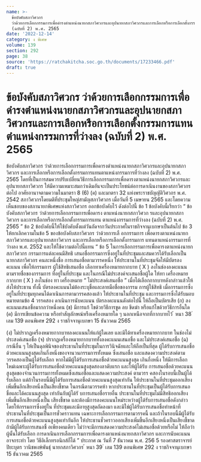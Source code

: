 ```yaml
---
name: >-
  ข้อบังคับสภาวิศวกร
  ว่าด้วยการเลือกกรรมการเพื่อดำรงตำแหน่งนายกสภาวิศวกรและอุปนายกสภาวิศวกรและการเลือกหรือการเลือกตั้งกรรมการแทนตำแหน่งกรรมการที่ว่างลง
  (ฉบับที่ 2) พ.ศ. 2565
date: '2022-12-14'
category: ง พิเศษ
volume: 139
section: 292
page: 38
source: 'https://ratchakitcha.soc.go.th/documents/17233466.pdf'
draft: true
---
```


# ข้อบังคับสภาวิศวกร ว่าด้วยการเลือกกรรมการเพื่อดำรงตำแหน่งนายกสภาวิศวกรและอุปนายกสภาวิศวกรและการเลือกหรือการเลือกตั้งกรรมการแทนตำแหน่งกรรมการที่ว่างลง (ฉบับที่ 2) พ.ศ. 2565

ข้อบังคับสภาวิศวกร ว่าด้วยการเลือกกรรมการเพื่อดารงตำแหน่งนายกสภาวิศวกรและอุปนายกสภาวิศวกร และการเลือกหรือการเลือกตั้งกรรมการแทนตาแหน่งกรรมการที่ว่างลง (ฉบับที่ 2) พ.ศ. 2565 โดยที่เป็นการสมควรปรับเปลี่ยนวิธีการเลือกกรรมการเพื่อดารงตาแหน่งนายกสภาวิศวกรและ อุปนายกสภาวิศวกร ให้มีความเหมาะสมกว่าเดิมอันจะเป็นประโยชน์ต่อการดาเนินงานของสภาวิศวกร ต่อไป อาศัยอานาจตามความในมาตรา 8 (6) (ค) และมาตรา 32 แห่งพระราชบัญญัติวิศวกร พ.ศ. 2542 สภาวิศวกรโดยมติที่ประชุมใหญ่สามัญสภาวิศวกร เมื่อวันที่ 5 เมษายน 2565 และโดยความเห็นชอบของสภานายกพิเศษแห่งสภาวิศวกร ออกข้อบังคับไว้ ดังต่อไปนี้ ข้อ 1 ข้อบังคับนี้เรียกว่า “ ข้อบังคับสภาวิศวกร ว่าด้วยการเลือกกรรมการเพื่อดารง ตาแหน่งนายกสภาวิศวก รและอุปนายกสภาวิศวกร และการเลือกหรือการเลือกตั้งกรรมการแทน ตาแหน่งกรรมการที่ว่างลง (ฉบับที่ 2) พ.ศ. 2565 ” ข้อ 2 ข้อบังคับนี้ให้ใช้บังคับตั้งแต่วันถัดจากวันประกาศในราชกิจจานุเบกษาเป็นต้นไป ข้อ 3 ให้ยกเลิกความในข้อ 5 ของข้อบังคับสภาวิศวกร ว่าด้วยการเลื อกกรรมการ เพื่อดารงตาแหน่งนายกสภาวิศวกรและอุปนายกสภาวิศวกร และการเลือกหรือการเลือกตั้งกรรมการ แทนตาแหน่งกรรมการที่ว่างลง พ.ศ. 2552 และให้ใช้ความต่อไปนี้แทน “ ข้อ 5 ในการเลือกกรรมการเพื่อดารงตาแหน่งนายกสภาวิศวกร กรรมการแต่ละคนมีสิทธิ เสนอชื่อกรรมการซึ่งอยู่ในที่ประชุมและสมควรได้รับเลือกเป็นนายกสภาวิศวกร คนละหนึ่งชื่อ การเสนอชื่อตามวรรคหนึ่ง ให้ประธานในที่ประชุมจัดให้มีบัตรลงคะแนน เพื่อให้กรรมการ ผู้ใช้สิทธิเสนอชื่อ เลือกทาเครื่องหมายกากบาท ( X ) ลงในช่องลงคะแนน ตามรายชื่อของกรรมการ ที่อยู่ในที่ประชุม และในกรณีไม่ประสงค์จะเสนอชื่อผู้ใด ให้ทา เครื่องหมายกากบาท ( X ) ลงในช่อง ทา เครื่องหมาย “ ไม่ประสงค์เสนอชื่อ ” เมื่อได้เลือกกากบาทดังกล่าวแล้วให้ส่งให้ประธาน ทั้งนี้ บัตรลงคะแนนไม่ต้องระบุชื่อและลายมือชื่อของกรรม การผู้ใช้สิทธิ เมื่อกรรมการซึ่งอยู่ในที่ประชุมทุกคนได้ดาเนินการตามวรรคสองแล้ว ให้ประธานในที่ประชุม และกรรมการซึ่งได้รับมอบหมายตามข้อ 4 วรรคสอง ดาเนินการนับคะแนน บัตรลงคะแนนดังต่อไปนี้ ให้ถือเป็นบัตรเสีย (ก) ลงคะแนนเสนอชื่อมากกว่าหนึ่งคน (ข) มีการแก้ ไขด้วยวิธีการขูด ลบ ขีดฆ่า หรือแก้ไขด้วยวิธีการอื่นใด (ค) มีการเขียนข้อความ หรือทำสัญลักษณ์หรือเครื่องหมายใด ๆ นอกเหนือจากที่กากบาทไว้ ้ หนา 38 ่ เลม 139 ตอนพิเศษ 292 ง ราชกิจจานุเบกษา 15 ธันวาคม 2565

(ง) ไม่ปรากฏเครื่องหมายกากบาทลงคะแนนให้แก่ผู้ใดเลย และมิได้ทาเครื่องหมายกากบาท ในช่องไม่ประสงค์เสนอชื่อ (จ) ปรากฏเครื่องหมายกากบาททั้งลงคะแนนเสนอชื่อ และไม่ประสงค์เสนอชื่อ (ฉ) กรณีอื่น ๆ ให้เป็นดุลพินิจของประธานในที่ประชุมในการวินิจฉัยและให้ถือเป็นที่สุด ผู้ได้รับการเสนอชื่อด้วยคะแนนสูงสุดเกินกึ่งหนึ่งของจานวนกรรมการทั้งหมด ซึ่งเสนอชื่อ และแสดงความประสงค์ตาม วรรคสองเป็นผู้ได้รับเลือก หากไม่มีผู้ได้รับการเสนอชื่อด้วยคะแนนสูงสุด เกินกึ่งหนึ่ง ให้มีการเลือกใหม่เฉพาะผู้ได้รับการเสนอชื่อด้วยคะแนนสูงสุดสองลาดับแรก และให้ผู้ได้รับ การเสนอชื่อด้วยคะแนนสูงสุดของจำนวนกรรมการทั้งหมดซึ่งเสนอชื่อและแสดงความประสงค์ ตามวรร คสองในรอบนี้เป็นผู้ได้รับเลือก แต่ถ้าในรอบนี้มีผู้ได้รับการเสนอชื่อด้วยคะแนนสูงสุดเท่ากัน ให้ประธานในที่ประชุมออกเสียงเพิ่มขึ้นอีกเสียงหนึ่งเป็นเสียงชี้ขาด ในกรณีตามวรรคห้า หากประธานในที่ประชุมเป็นผู้ได้รับการเสนอชื่อและได้คะแนนสูงสุด เท่ากันกับผู้ได้รั บการเสนอชื่อรายอื่น ประธานในที่ประชุมไม่มีสิทธิออกเสียงเพิ่มขึ้นอีกเสียงหนึ่งเป็น เสียงชี้ขาด และต้องมีการลงคะแนนใหม่ระหว่างผู้ได้รับการเสนอชื่อดังกล่าว โดยให้กรรมการซึ่งอยู่ใน ที่ประชุมและมีอายุสูงสุดถัดลงมา และมิใช่ผู้ได้รับการเสนอชื่อทำหน้าที่ประธานในที่ประชุมเป็นการชั่วคราวแทน เฉพาะการเลือกกรรมการตามวรรคนี้ และถ้าในรอบนี้มีผู้ได้รับการเสนอชื่อด้วยคะแนนสูงสุดเท่ากันอีก ให้ประธานชั่วคราวออกเสียงเพิ่มขึ้นอีกเสียงหนึ่งเป็นเสียงชี้ขาด ถ้ามีผู้ได้รับการเสนอชื่ อเพียงคนเดียว ไม่ว่าจะมีการแสดงความประสงค์ไม่เสนอชื่อด้วยหรือไม่ ให้ถือว่าผู้นั้นได้รับเลือก การดาเนินการเลือกกรรมการเพื่อดารงตาแหน่งนายกสภาวิศวกร และการนับคะแนน อาจกระทำ โดย วิธีอิเล็กทรอนิกส์ก็ได้ ” ประกาศ ณ วันที่ 7 ธันวาคม พ.ศ. 256 5 รองศาสตราจารย์ปิยะบุตร วานิชพงษ์พันธุ์ นายกสภาวิศวกร ้ หนา 39 ่ เลม 139 ตอนพิเศษ 292 ง ราชกิจจานุเบกษา 15 ธันวาคม 2565
